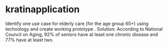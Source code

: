 # kratinapplication
Identify one use case for elderly care (for the age group 65+) using technology and create working prototype . Solution: According to National Council on Aging, 92% of seniors have at least one chronic disease and 77% have at least two.
